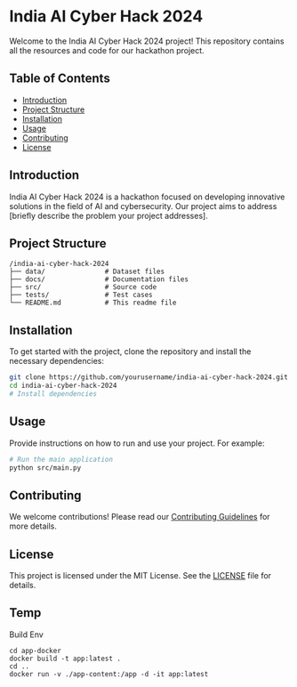 # India AI Cyber Hack 2024

Welcome to the India AI Cyber Hack 2024 project! This repository contains all the resources and code for our hackathon project.

## Table of Contents

- [Introduction](#introduction)
- [Project Structure](#project-structure)
- [Installation](#installation)
- [Usage](#usage)
- [Contributing](#contributing)
- [License](#license)

## Introduction

India AI Cyber Hack 2024 is a hackathon focused on developing innovative solutions in the field of AI and cybersecurity. Our project aims to address [briefly describe the problem your project addresses].

## Project Structure

```
/india-ai-cyber-hack-2024
├── data/               # Dataset files
├── docs/               # Documentation files
├── src/                # Source code
├── tests/              # Test cases
└── README.md           # This readme file
```

## Installation

To get started with the project, clone the repository and install the necessary dependencies:

```bash
git clone https://github.com/yourusername/india-ai-cyber-hack-2024.git
cd india-ai-cyber-hack-2024
# Install dependencies
```

## Usage

Provide instructions on how to run and use your project. For example:

```bash
# Run the main application
python src/main.py
```

## Contributing

We welcome contributions! Please read our [Contributing Guidelines](CONTRIBUTING.md) for more details.

## License

This project is licensed under the MIT License. See the [LICENSE](LICENSE) file for details.


## Temp

Build Env
```
cd app-docker
docker build -t app:latest .
cd ..
docker run -v ./app-content:/app -d -it app:latest
```